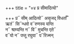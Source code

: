 +++
title = "०४ प्र सीमादित्यो"

+++
प्र᳓ सीम् आदित्यो᳓ असृजद् विधर्ताँ᳓  
ऋतं᳓ सि᳓न्धवो व᳓रुणस्य यन्ति  
न᳓ श्राम्यन्ति न᳓ वि᳓ मुचन्ति एते᳓  
व᳓यो न᳓ पप्तू रघुया᳓ प᳓रिज्मन्